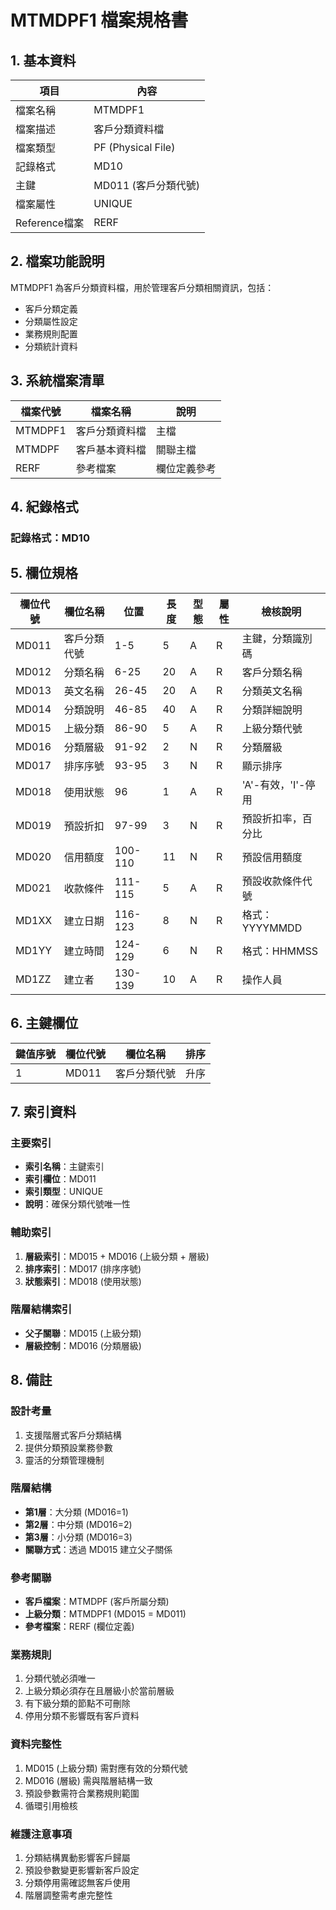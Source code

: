 # MTMDPF1 檔案規格書

## 1. 基本資料

| 項目 | 內容 |
|------|------|
| 檔案名稱 | MTMDPF1 |
| 檔案描述 | 客戶分類資料檔 |
| 檔案類型 | PF (Physical File) |
| 記錄格式 | MD10 |
| 主鍵 | MD011 (客戶分類代號) |
| 檔案屬性 | UNIQUE |
| Reference檔案 | RERF |

## 2. 檔案功能說明

MTMDPF1 為客戶分類資料檔，用於管理客戶分類相關資訊，包括：
- 客戶分類定義
- 分類屬性設定
- 業務規則配置
- 分類統計資料

## 3. 系統檔案清單

| 檔案代號 | 檔案名稱 | 說明 |
|----------|----------|------|
| MTMDPF1 | 客戶分類資料檔 | 主檔 |
| MTMDPF | 客戶基本資料檔 | 關聯主檔 |
| RERF | 參考檔案 | 欄位定義參考 |

## 4. 紀錄格式

### 記錄格式：MD10

## 5. 欄位規格

| 欄位代號 | 欄位名稱 | 位置 | 長度 | 型態 | 屬性 | 檢核說明 |
|----------|----------|------|------|------|------|----------|
| MD011 | 客戶分類代號 | 1-5 | 5 | A | R | 主鍵，分類識別碼 |
| MD012 | 分類名稱 | 6-25 | 20 | A | R | 客戶分類名稱 |
| MD013 | 英文名稱 | 26-45 | 20 | A | R | 分類英文名稱 |
| MD014 | 分類說明 | 46-85 | 40 | A | R | 分類詳細說明 |
| MD015 | 上級分類 | 86-90 | 5 | A | R | 上級分類代號 |
| MD016 | 分類層級 | 91-92 | 2 | N | R | 分類層級 |
| MD017 | 排序序號 | 93-95 | 3 | N | R | 顯示排序 |
| MD018 | 使用狀態 | 96 | 1 | A | R | 'A'-有效，'I'-停用 |
| MD019 | 預設折扣 | 97-99 | 3 | N | R | 預設折扣率，百分比 |
| MD020 | 信用額度 | 100-110 | 11 | N | R | 預設信用額度 |
| MD021 | 收款條件 | 111-115 | 5 | A | R | 預設收款條件代號 |
| MD1XX | 建立日期 | 116-123 | 8 | N | R | 格式：YYYYMMDD |
| MD1YY | 建立時間 | 124-129 | 6 | N | R | 格式：HHMMSS |
| MD1ZZ | 建立者 | 130-139 | 10 | A | R | 操作人員 |

## 6. 主鍵欄位

| 鍵值序號 | 欄位代號 | 欄位名稱 | 排序 |
|----------|----------|----------|------|
| 1 | MD011 | 客戶分類代號 | 升序 |

## 7. 索引資料

### 主要索引
- **索引名稱**：主鍵索引
- **索引欄位**：MD011
- **索引類型**：UNIQUE
- **說明**：確保分類代號唯一性

### 輔助索引
1. **層級索引**：MD015 + MD016 (上級分類 + 層級)
2. **排序索引**：MD017 (排序序號)
3. **狀態索引**：MD018 (使用狀態)

### 階層結構索引
- **父子關聯**：MD015 (上級分類)
- **層級控制**：MD016 (分類層級)

## 8. 備註

### 設計考量
1. 支援階層式客戶分類結構
2. 提供分類預設業務參數
3. 靈活的分類管理機制

### 階層結構
- **第1層**：大分類 (MD016=1)
- **第2層**：中分類 (MD016=2)  
- **第3層**：小分類 (MD016=3)
- **關聯方式**：透過 MD015 建立父子關係

### 參考關聯
- **客戶檔案**：MTMDPF (客戶所屬分類)
- **上級分類**：MTMDPF1 (MD015 = MD011)
- **參考檔案**：RERF (欄位定義)

### 業務規則
1. 分類代號必須唯一
2. 上級分類必須存在且層級小於當前層級
3. 有下級分類的節點不可刪除
4. 停用分類不影響既有客戶資料

### 資料完整性
1. MD015 (上級分類) 需對應有效的分類代號
2. MD016 (層級) 需與階層結構一致
3. 預設參數需符合業務規則範圍
4. 循環引用檢核

### 維護注意事項
1. 分類結構異動影響客戶歸屬
2. 預設參數變更影響新客戶設定
3. 分類停用需確認無客戶使用
4. 階層調整需考慮完整性 